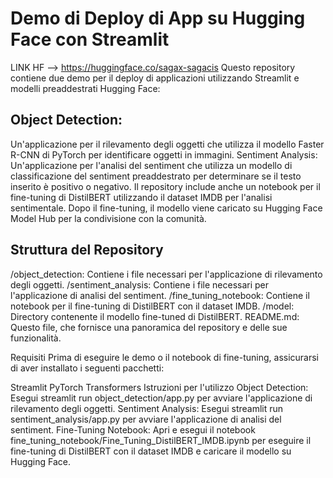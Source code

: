 # Demo di Deploy di App su Hugging Face con Streamlit

LINK HF --> https://huggingface.co/sagax-sagacis
Questo repository contiene due demo per il deploy di applicazioni utilizzando Streamlit e modelli preaddestrati Hugging Face:

## Object Detection: 
Un'applicazione per il rilevamento degli oggetti che utilizza il modello Faster R-CNN di PyTorch per identificare oggetti in immagini.
Sentiment Analysis: Un'applicazione per l'analisi del sentiment che utilizza un modello di classificazione del sentiment preaddestrato per determinare se il testo inserito è positivo o negativo.
Il repository include anche un notebook per il fine-tuning di DistilBERT utilizzando il dataset IMDB per l'analisi sentimentale. Dopo il fine-tuning, il modello viene caricato su Hugging Face Model Hub per la condivisione con la comunità.

## Struttura del Repository
/object_detection: Contiene i file necessari per l'applicazione di rilevamento degli oggetti.
/sentiment_analysis: Contiene i file necessari per l'applicazione di analisi del sentiment.
/fine_tuning_notebook: Contiene il notebook per il fine-tuning di DistilBERT con il dataset IMDB.
/model: Directory contenente il modello fine-tuned di DistilBERT.
README.md: Questo file, che fornisce una panoramica del repository e delle sue funzionalità.

Requisiti
Prima di eseguire le demo o il notebook di fine-tuning, assicurarsi di aver installato i seguenti pacchetti:

Streamlit
PyTorch
Transformers
Istruzioni per l'utilizzo
Object Detection: Esegui streamlit run object_detection/app.py per avviare l'applicazione di rilevamento degli oggetti.
Sentiment Analysis: Esegui streamlit run sentiment_analysis/app.py per avviare l'applicazione di analisi del sentiment.
Fine-Tuning Notebook: Apri e esegui il notebook fine_tuning_notebook/Fine_Tuning_DistilBERT_IMDB.ipynb per eseguire il fine-tuning di DistilBERT con il dataset IMDB e caricare il modello su Hugging Face.

